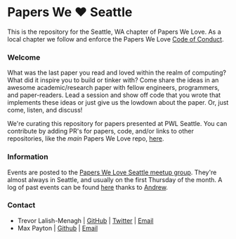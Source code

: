 # Papers We ❤️  Seattle

This is the repository for the Seattle, WA chapter of Papers We Love. As a local chapter we follow and enforce
the Papers We Love [Code of Conduct](https://github.com/papers-we-love/seattle/blob/master/code-of-conduct.md).

### Welcome

What was the last paper you read and loved within the realm of computing? What did it inspire you to build or tinker with?
Come share the ideas in an awesome academic/research paper with fellow engineers, programmers, and paper-readers. Lead a
session and show off code that you wrote that implements these ideas or just give us the lowdown about the paper. Or,
just come, listen, and discuss!

We're curating this repository for papers presented at PWL Seattle. You can contribute by adding PR's for papers, code,
and/or links to other repositories, like the _main_ Papers We Love repo, [here](https://github.com/papers-we-love/papers-we-love).

### Information

Events are posted to the [Papers We Love Seattle meetup group](http://www.meetup.com/Papers-We-Love-Seattle/).
They're almost always in Seattle, and usually on the first Thursday of the month. A log of past events can be
found [here](https://github.com/papers-we-love/seattle/blob/master/events.md) thanks to
[Andrew](https://github.com/abeyer).

### Contact

- Trevor Lalish-Menagh | [GitHub](https://github.com/trevmex) | [Twitter](https://twitter.com/trevmex) | [Email](mailto:trev@trevreport.org)
 - Max Payton | [Github](https://github.com/argentfalcon) | [Email](mailto:maxspayton@gmail.com)
